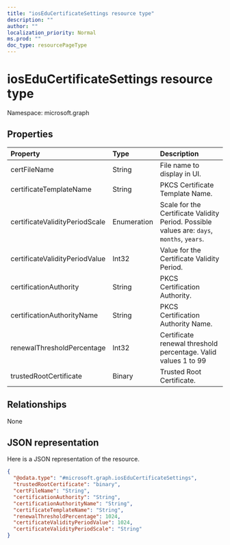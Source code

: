 ```yaml
---
title: "iosEduCertificateSettings resource type"
description: ""
author: ""
localization_priority: Normal
ms.prod: ""
doc_type: resourcePageType
---
```


# iosEduCertificateSettings resource type


Namespace: microsoft.graph



## Properties
|Property|Type|Description|
|:---|:---|:---|
|certFileName|String|File name to display in UI.|
|certificateTemplateName|String|PKCS Certificate Template Name.|
|certificateValidityPeriodScale|Enumeration|Scale for the Certificate Validity Period. Possible values are: `days`, `months`, `years`.|
|certificateValidityPeriodValue|Int32|Value for the Certificate Validity Period.|
|certificationAuthority|String|PKCS Certification Authority.|
|certificationAuthorityName|String|PKCS Certification Authority Name.|
|renewalThresholdPercentage|Int32|Certificate renewal threshold percentage. Valid values 1 to 99|
|trustedRootCertificate|Binary|Trusted Root Certificate.|

## Relationships
None

## JSON representation
Here is a JSON representation of the resource.
<!-- {
  "blockType": "resource",
  "@odata.type": "microsoft.graph.iosEduCertificateSettings"
}
-->
``` json
{
  "@odata.type": "#microsoft.graph.iosEduCertificateSettings",
  "trustedRootCertificate": "binary",
  "certFileName": "String",
  "certificationAuthority": "String",
  "certificationAuthorityName": "String",
  "certificateTemplateName": "String",
  "renewalThresholdPercentage": 1024,
  "certificateValidityPeriodValue": 1024,
  "certificateValidityPeriodScale": "String"
}
```


